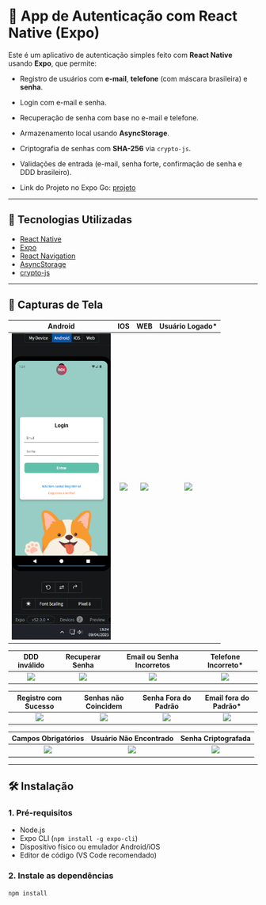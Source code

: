 # 📱 App de Autenticação com React Native (Expo)

Este é um aplicativo de autenticação simples feito com **React Native** usando **Expo**, que permite:

- Registro de usuários com **e-mail**, **telefone** (com máscara brasileira) e **senha**.
- Login com e-mail e senha.
- Recuperação de senha com base no e-mail e telefone.
- Armazenamento local usando **AsyncStorage**.
- Criptografia de senhas com **SHA-256** via `crypto-js`.
- Validações de entrada (e-mail, senha forte, confirmação de senha e DDD brasileiro).

- Link do Projeto no Expo Go: [projeto](https://snack.expo.dev/@ailatan/pet-care)

---

## 🚀 Tecnologias Utilizadas

- [React Native](https://reactnative.dev/)
- [Expo](https://expo.dev/)
- [React Navigation](https://reactnavigation.org/)
- [AsyncStorage](https://react-native-async-storage.github.io/async-storage/)
- [crypto-js](https://www.npmjs.com/package/crypto-js)

---

## 📸 Capturas de Tela

**Android** | **IOS** | **WEB** | **Usuário Logado***
:--:|:--:|:--:|:--:
<img src="pet-care/assets/screens/android.png" width="200"/> | <img src="assets/screens/ios.png" width="200"/> | <img src="assets/screens/WEb.png" width="200"/> | <img src="assets/screens/testeUsuarioLogado.png" width="200"/>

**DDD inválido** | **Recuperar Senha** | **Email ou Senha Incorretos** | **Telefone Incorreto***
:--:|:--:|:--:|:--:
<img src="assets/screens/testeDDDInvalido.png" width="200"/> | <img src="assets/screens/testeSenhaRedefinidaSucesso.png" width="200"/> | <img src="assets/screens/testeEmailSenhaIncorreta.png" width="200"/> | <img src="assets/screens/testeRedefinirSenhaTelefoneIncorreto.png" width="200"/>

**Registro com Sucesso** | **Senhas não Coincidem** | **Senha Fora do Padrão** | **Email fora do Padrão***
:--:|:--:|:--:|:--:
<img src="assets/screens/registroSucesso.png" width="200"/> | <img src="assets/screens/testeSenhasNaoCoincidem.png" width="200"/> | <img src="assets/screens/testeSenhaForaPadrao.png" width="200"/> | <img src="assets/screens/testeEmailForaPadrao.png" width="200"/>

**Campos Obrigatórios** | **Usuário Não Encontrado** | **Senha Criptografada**
:--:|:--:|:--:
<img src="assets/screens/testeCamposObrigatorios.png" width="200"/> | <img src="assets/screens/testeUsuarioNaoEncontrado.png" width="200"/> | <img src="assets/screens/senhaCriptografada.png" width="200"/> 
---

## 🛠 Instalação

### 1. Pré-requisitos
- Node.js
- Expo CLI (`npm install -g expo-cli`)
- Dispositivo físico ou emulador Android/iOS
- Editor de código (VS Code recomendado)

### 2. Instale as dependências
```bash
npm install
